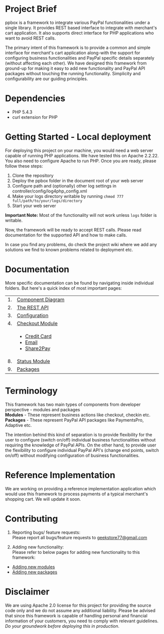 Project Brief
==================================
ppbox is a framework to integrate various PayPal functionalities under a single library. It provides REST based interface to integrate with merchant's cart application. It also supports direct interface for PHP applications who want to avoid REST calls. 

The primary intent of this framework is to provide a common and simple interface for merchant's cart application along-with the support for configuring business functionalities and PayPal specific details separately (without affecting each other). We have designed this framework from ground-up for making it easy to add new functionality and PayPal API packages without touching the running functionality. Simplicity and configurability are our guiding principles.

Dependencies
==================================
* PHP 5.4.3
* curl extension for PHP

Getting Started - Local deployment
====================================
For deploying this project on your machine, you would need a web server capable of running PHP applications. We have tested this on Apache 2.2.22. You also need to configure Apache to run PHP. Once you are ready, please follow these steps:

1. Clone the repository
2. Deploy the ppbox folder in the document root of your web server
3. Configure path and (optionally) other log settings in controller/config/log4php_config.xml
4. Make your logs directory writable by running `chmod 777 full/path/to/your/logs/directory`
5. Start your web server

<b>Important Note:</b> Most of the functionality will not work unless `logs` folder is writable.

Now, the framework will be ready to accept REST calls. Please read documentation for the supported API and how to make calls.

In case you find any problems, do check the project wiki where we add any solutions we find to known problems related to deployment etc.

Documentation
==================================
More specific documentation can be found by navigating inside individual folders. But here's a quick index of most important pages: <br>
<table>
<tr>
	<td> 1. </td>
	<td width="500"> <a href = "https://raw.github.com/vaibhav276/ppbox/master/ComponentDiagram.png"> Component Diagram </a> </td>
</tr>
<tr>
	<td> 2. </td>
	<td> <a href = "https://github.com/vaibhav276/ppbox/tree/master/rest#rest-api"> The REST API </a> </td>
</tr>
<tr>
<tr>
	<td> 3. </td>
	<td> <a href = "https://github.com/vaibhav276/ppbox/tree/master/controller/config#config-folder"> Configuration </a> </td>
</tr>
<tr>
	<td> 4. </td>
	<td> <a href = "https://github.com/vaibhav276/ppbox/tree/master/controller/modules/checkout#checkout-module"> Checkout Module <a> </td>
</tr>
<tr>
	<td></td>
	<td>
	<ul>
		<li> <a href = "https://github.com/vaibhav276/ppbox/tree/master/controller/modules/checkout/creditcard#credit-card-checkout-module"> Credit Card </a> </li>
		<li> <a href = "https://github.com/vaibhav276/ppbox/tree/master/controller/modules/checkout/email#email-checkout-module"> Email </a></li>
		<li> <a href = "https://github.com/vaibhav276/ppbox/tree/master/controller/modules/checkout/share2pay#share2pay-checkout-module"> Share2Pay </a></li>
	</ul>
	</td>
</tr>
<tr>
	<td> 8. </td>
	<td> <a href = "https://github.com/vaibhav276/ppbox/tree/master/controller/modules/status#status-module"> Status Module <a> </td>
</tr>
<tr>
	<td> 9. </td>
	<td> <a href = "https://github.com/vaibhav276/ppbox/tree/master/controller/packages#packages-folder">Packages</a> </td>
</tr>
</table>

Terminology
====================================
This framework has two main types of components from developer perspective - modules and packages <br>
<b>Modules</b> - These represent business actions like checkout, checkin etc. <br>
<b>Packages</b> - These represent PayPal API packages like PaymentsPro, Adaptive etc. <br>

The intention behind this kind of separation is to provide flexibility for the user to configure (switch on/off) individual business functionalities without requiring the knowledge of PayPal APIs. On the other hand, to provide user the flexibility to configure individual PayPal API's (change end points, switch on/off) without modifying configuration of business functionalities.

Reference Implementation
===================================
We are working on providing a reference implementation application which would use this framework to process payments of a typical merchant's shopping cart. We will update it soon.

Contributing
===================================
1. Reporting bugs/ feature requests: <br>
Please report all bugs/feature requests to geekstore77@gmail.com

2. Adding new functionality: <br>
Please refer to below pages for adding new functionality to this framework: <br>
* <a href = "https://github.com/vaibhav276/ppbox/tree/master/controller/modules#adding-new-modules">Adding new modules</a> <br>
* <a href = "https://github.com/vaibhav276/ppbox/tree/master/controller/packages#adding-new-packages">Adding new packages</a> <br>


Disclaimer
===================================
We are using Apache 2.0 license for this project for providing the source code only and we do not assume any additional liability. Please be advised that since this framework is capable of handling personal and financial information of your customers, you need to comply with relevant guidelines. <em>Do your groundwork before deploying this in production</em>.
